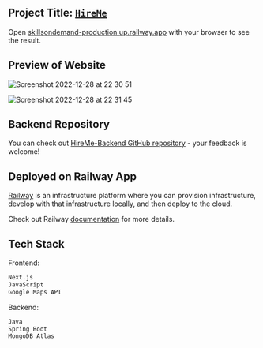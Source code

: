 ## Project Title: [`HireMe`](https://skillsondemand-production.up.railway.app/gallery?location=Stockholm,%20Sweden&service=)

Open [skillsondemand-production.up.railway.app](skillsondemand-production.up.railway.app) with your browser to see the result.

## Preview of Website

![Screenshot 2022-12-28 at 22 30 51](https://user-images.githubusercontent.com/52775977/209874406-f23519a2-2ab2-47bd-9c73-c7e7d02bb89d.png) 

![Screenshot 2022-12-28 at 22 31 45](https://user-images.githubusercontent.com/52775977/209874410-d6747806-8f07-4775-933f-9b294222a11e.png)

## Backend Repository

You can check out [HireMe-Backend GitHub repository](https://github.com/omgshalihin/skillsondemand_backend/) - your feedback is welcome!

## Deployed on Railway App

[Railway](https://railway.app/) is an infrastructure platform where you can provision infrastructure, develop with that infrastructure locally, and then deploy to the cloud.

Check out Railway [documentation](https://docs.railway.app/) for more details.

## Tech Stack

Frontend:

```bash
Next.js
JavaScript
Google Maps API
```

Backend:

```bash
Java
Spring Boot
MongoDB Atlas
```
